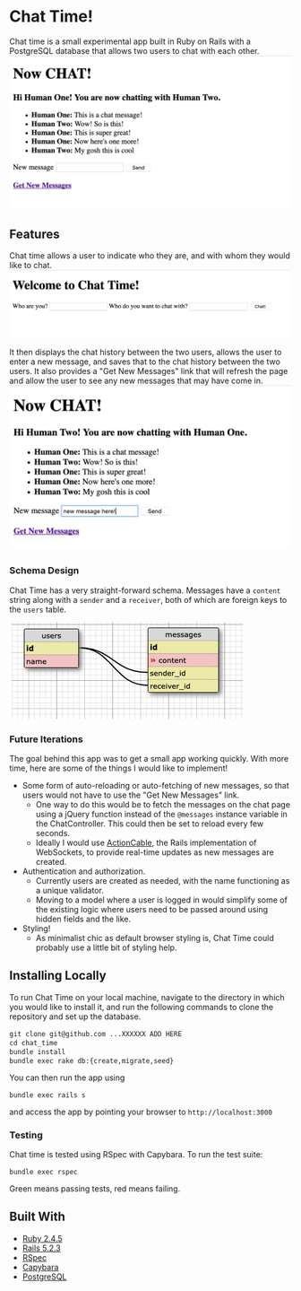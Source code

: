 # Chat Time!

Chat time is a small experimental app built in Ruby on Rails with a PostgreSQL database that allows two users to chat with each other. 
![Chat Time!](images/chat_time.png)

## Features
Chat time allows a user to indicate who they are, and with whom they would like to chat. 
![Chat Time Start Screen](images/chat_start.png)

It then displays the chat history between the two users, allows the user to enter a new message, and saves that to the chat history between the two users. It also provides a "Get New Messages" link that will refresh the page and allow the user to see any new messages that may have come in. 
![Send New Chat](images/chat_two.png)

### Schema Design
Chat Time has a very straight-forward schema. Messages have a `content` string along with a `sender` and a `receiver`, both of which are foreign keys to the `users` table. 

![Schema](images/schema.png)

### Future Iterations
The goal behind this app was to get a small app working quickly. With more time, here are some of the things I would like to implement!
* Some form of auto-reloading or auto-fetching of new messages, so that users would not have to use the "Get New Messages" link. 
  * One way to do this would be to fetch the messages on the chat page using a jQuery function instead of the `@messages` instance variable in the ChatController. This could then be set to reload every few seconds.
  * Ideally I would use [ActionCable](https://guides.rubyonrails.org/action_cable_overview.html), the Rails implementation of WebSockets, to provide real-time updates as new messages are created. 
* Authentication and authorization.
  * Currently users are created as needed, with the name functioning as a unique validator. 
  * Moving to a model where a user is logged in would simplify some of the existing logic where users need to be passed around using hidden fields and the like. 
* Styling!
  * As minimalist chic as default browser styling is, Chat Time could probably use a little bit of styling help.


## Installing Locally
To run Chat Time on your local machine, navigate to the directory in which you would like to install it, and run the following commands to clone the repository and set up the database.
```
git clone git@github.com ...XXXXXX ADD HERE
cd chat_time
bundle install
bundle exec rake db:{create,migrate,seed}
```
You can then run the app using
```
bundle exec rails s
```
and access the app by pointing your browser to `http://localhost:3000`

### Testing
Chat time is tested using RSpec with Capybara. To run the test suite:
```
bundle exec rspec
```
Green means passing tests, red means failing.

## Built With
* [Ruby 2.4.5](https://ruby-doc.org/core-2.4.5/)
* [Rails 5.2.3](https://guides.rubyonrails.org/)
* [RSpec](http://rspec.info/)
* [Capybara](https://github.com/teamcapybara/capybara/blob/3.12_stable/README.md)
* [PostgreSQL](https://www.postgresql.org/)


